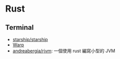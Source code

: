 # Rust

## Terminal
- [starship/starship](https://github.com/starship/starship)
- [Warp](https://www.warp.dev/)
- [andreabergia/rjvm](https://github.com/andreabergia/rjvm): 一個使用 rust 編寫小型的 JVM

